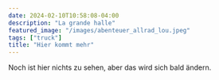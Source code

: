 ```yaml
---
date: 2024-02-10T10:58:08-04:00
description: "La grande halle"
featured_image: "/images/abenteuer_allrad_lou.jpeg"
tags: ["truck"]
title: "Hier kommt mehr"
---
```


Noch ist hier nichts zu sehen, aber das wird sich bald ändern.
```
